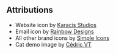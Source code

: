 ## Attributions

- Website icon by [Karacis Studios](https://thenounproject.com/karacis)
- Email icon by [Rainbow Designs](https://thenounproject.com/iahmadali26)
- All other brand icons by [Simple Icons](https://simpleicons.org)
- Cat demo image by [Cédric VT](https://unsplash.com/@cedric_photography)
